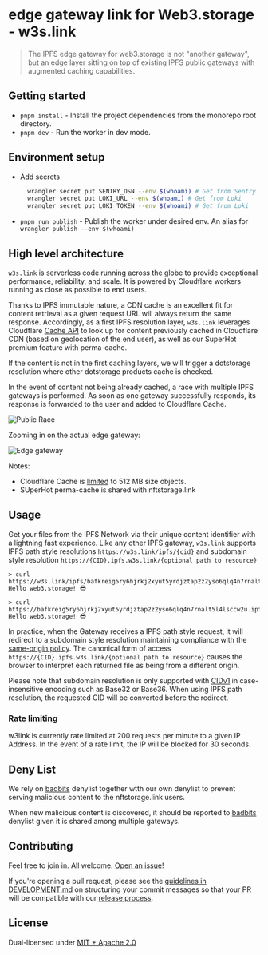 # edge gateway link for Web3.storage - w3s.link

> The IPFS edge gateway for web3.storage is not "another gateway", but an edge layer sitting on top of existing IPFS public gateways with augmented caching capabilities.

## Getting started

- `pnpm install` - Install the project dependencies from the monorepo root directory.
- `pnpm dev` - Run the worker in dev mode.

## Environment setup

- Add secrets

  ```sh
    wrangler secret put SENTRY_DSN --env $(whoami) # Get from Sentry
    wrangler secret put LOKI_URL --env $(whoami) # Get from Loki
    wrangler secret put LOKI_TOKEN --env $(whoami) # Get from Loki
  ```

- `pnpm run publish` - Publish the worker under desired env. An alias for `wrangler publish --env $(whoami)`

## High level architecture

`w3s.link` is serverless code running across the globe to provide exceptional performance, reliability, and scale. It is powered by Cloudflare workers running as close as possible to end users.

Thanks to IPFS immutable nature, a CDN cache is an excellent fit for content retrieval as a given request URL will always return the same response. Accordingly, as a first IPFS resolution layer, `w3s.link` leverages Cloudflare [Cache API](https://developers.cloudflare.com/workers/runtime-apis/cache) to look up for content previously cached in Cloudflare CDN (based on geolocation of the end user), as well as our SuperHot premium feature with perma-cache.

If the content is not in the first caching layers, we will trigger a dotstorage resolution where other dotstorage products cache is checked.

In the event of content not being already cached, a race with multiple IPFS gateways is performed. As soon as one gateway successfully responds, its response is forwarded to the user and added to Cloudflare Cache.

![Public Race](./edge-gateway-public-race.png)

Zooming in on the actual edge gateway:

![Edge gateway](./edge-gateway.png)

Notes:

- Cloudflare Cache is [limited](https://developers.cloudflare.com/workers/platform/limits/#cache-api-limits) to 512 MB size objects.
- SUperHot perma-cache is shared with nftstorage.link

## Usage

Get your files from the IPFS Network via their unique content identifier with a lightning fast experience. Like any other IPFS gateway, `w3s.link` supports IPFS path style resolutions `https://w3s.link/ipfs/{cid}` and subdomain style resolution `https://{CID}.ipfs.w3s.link/{optional path to resource}`

```
> curl https://w3s.link/ipfs/bafkreig5ry6hjrkj2xyut5yrdjztap2z2yso6qlq4n7rnalt5l4lsccw2u
Hello web3.storage! 😎

> curl https://bafkreig5ry6hjrkj2xyut5yrdjztap2z2yso6qlq4n7rnalt5l4lsccw2u.ipfs.w3s.link
Hello web3.storage! 😎
```

In practice, when the Gateway receives a IPFS path style request, it will redirect to a subdomain style resolution maintaining compliance with the [same-origin policy](https://en.wikipedia.org/wiki/Same-origin_policy). The canonical form of access `https://{CID}.ipfs.w3s.link/{optional path to resource}` causes the browser to interpret each returned file as being from a different origin.

Please note that subdomain resolution is only supported with [CIDv1](https://docs.ipfs.io/concepts/content-addressing/#identifier-formats) in case-insensitive encoding such as Base32 or Base36. When using IPFS path resolution, the requested CID will be converted before the redirect.

### Rate limiting

w3link is currently rate limited at 200 requests per minute to a given IP Address. In the event of a rate limit, the IP will be blocked for 30 seconds.

## Deny List

We rely on [badbits](https://badbits.dwebops.pub/) denylist together wtth our own denylist to prevent serving malicious content to the nftstorage.link users.

When new malicious content is discovered, it should be reported to [badbits](https://badbits.dwebops.pub/) denylist given it is shared among multiple gateways.

## Contributing

Feel free to join in. All welcome. [Open an issue](https://github.com/web3-storage/w3link/issues)!

If you're opening a pull request, please see the [guidelines in DEVELOPMENT.md](https://github.com/web3-storage/w3link/blob/main/DEVELOPMENT.md#how-should-i-write-my-commits) on structuring your commit messages so that your PR will be compatible with our [release process](https://github.com/web3-storage/w3link/blob/main/DEVELOPMENT.md#release).

## License

Dual-licensed under [MIT + Apache 2.0](https://github.com/web3-storage/w3link/blob/main/LICENSE.md)
